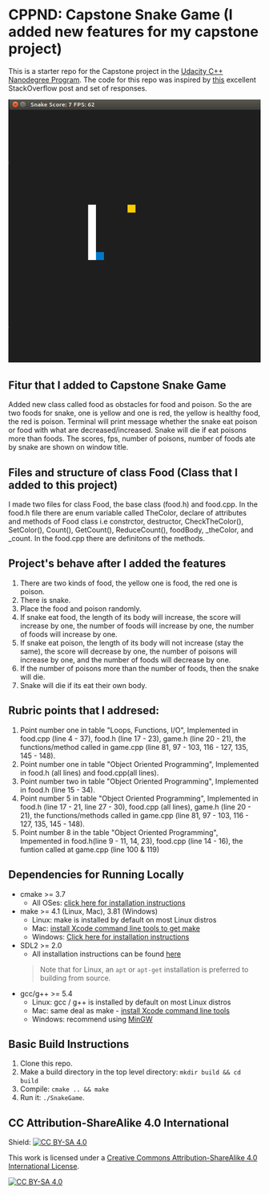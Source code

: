 # CPPND: Capstone Snake Game (I added new features for my capstone project)

This is a starter repo for the Capstone project in the [Udacity C++ Nanodegree Program](https://www.udacity.com/course/c-plus-plus-nanodegree--nd213). The code for this repo was inspired by [this](https://codereview.stackexchange.com/questions/212296/snake-game-in-c-with-sdl) excellent StackOverflow post and set of responses.

<img src="snake_game.gif"/>

## Fitur that I added to Capstone Snake Game
Added new class called food as obstacles for food and poison. So the are two foods for snake,
one is yellow and one is red, the yellow is healthy food, the red is poison. Terminal will print message whether the 
snake eat poison or food with what are decreased/increased. Snake will die if eat poisons more than foods.
The scores, fps, number of poisons, number of foods ate by snake are shown on window title.

## Files and structure of class Food (Class that I added to this project)
I made two files for class Food, the base class (food.h) and food.cpp.
In the food.h file there are enum variable called TheColor, declare of attributes and methods of Food class i.e
constrctor, destructor, CheckTheColor(), SetColor(), Count(), GetCount(), ReduceCount(), foodBody, _theColor, and
_count. In the food.cpp there are definitons of the methods.

## Project's behave after I added the features
1. There are two kinds of food, the yellow one is food, the red one is poison.
2. There is snake.
3. Place the food and poison randomly.
4. If snake eat food, the length of its body will increase, the score will increase by one, the number of foods 
will increase by one, the number of foods will increase by one.
5. If snake eat poison, the length of its body will not increase (stay the same), the score will decrease by one,
the number of poisons will increase by one, and the number of foods will decrease by one.
6. If the number of poisons more than the number of foods, then the snake will die.
7. Snake will die if its eat their own body.

## Rubric points that I addresed:
1. Point number one in table "Loops, Functions, I/O", 
   Implemented in food.cpp (line 4 - 37), food.h (line 17 - 23), game.h (line 20 - 21), the functions/method called in game.cpp (line 81, 97 - 103, 116 - 127, 135, 145 - 148).
2. Point number one in table "Object Oriented Programming",
   Implemented in food.h (all lines) and food.cpp(all lines).
3. Point number two in table "Object Oriented Programming",
   Implemented in food.h (line 15 - 34).
4. Point number 5 in table "Object Oriented Programming",
   Implemented in food.h (line 17 - 21, line 27 - 30), food.cpp (all lines), game.h (line 20 - 21), the functions/methods called in game.cpp (line 81, 97 - 103, 116 - 127, 135, 145 - 148).
5. Point number 8 in the table "Object Oriented Programming",
   Impemented in food.h(line 9 - 11, 14, 23), food.cpp (line 14 - 16), the funtion called at game.cpp (line 100 & 119)


## Dependencies for Running Locally
* cmake >= 3.7
  * All OSes: [click here for installation instructions](https://cmake.org/install/)
* make >= 4.1 (Linux, Mac), 3.81 (Windows)
  * Linux: make is installed by default on most Linux distros
  * Mac: [install Xcode command line tools to get make](https://developer.apple.com/xcode/features/)
  * Windows: [Click here for installation instructions](http://gnuwin32.sourceforge.net/packages/make.htm)
* SDL2 >= 2.0
  * All installation instructions can be found [here](https://wiki.libsdl.org/Installation)
  >Note that for Linux, an `apt` or `apt-get` installation is preferred to building from source. 
* gcc/g++ >= 5.4
  * Linux: gcc / g++ is installed by default on most Linux distros
  * Mac: same deal as make - [install Xcode command line tools](https://developer.apple.com/xcode/features/)
  * Windows: recommend using [MinGW](http://www.mingw.org/)

## Basic Build Instructions

1. Clone this repo.
2. Make a build directory in the top level directory: `mkdir build && cd build`
3. Compile: `cmake .. && make`
4. Run it: `./SnakeGame`.


## CC Attribution-ShareAlike 4.0 International


Shield: [![CC BY-SA 4.0][cc-by-sa-shield]][cc-by-sa]

This work is licensed under a
[Creative Commons Attribution-ShareAlike 4.0 International License][cc-by-sa].

[![CC BY-SA 4.0][cc-by-sa-image]][cc-by-sa]

[cc-by-sa]: http://creativecommons.org/licenses/by-sa/4.0/
[cc-by-sa-image]: https://licensebuttons.net/l/by-sa/4.0/88x31.png
[cc-by-sa-shield]: https://img.shields.io/badge/License-CC%20BY--SA%204.0-lightgrey.svg
